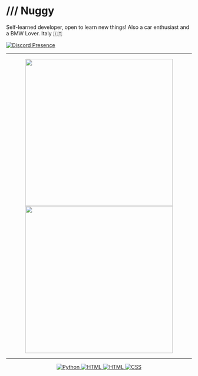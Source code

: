 
# /// Nuggy
Self-learned developer, open to learn new things! Also a car enthusiast and a BMW Lover. Italy 🇮🇹

[![Discord Presence](https://lanyard.cnrad.dev/api/937285910041591878?bg=170f0c)](https://discord.com/users/937285910041591878)

---

<p align="center">
  <img src="https://github-readme-stats.vercel.app/api?username=lnuggy&show_icons=true&theme=date_night" width="400">
  <img src="https://github-readme-streak-stats.herokuapp.com?user=lNuggy&theme=date-night&hide_border=true&border_radius=25" width="400">
</p>

---
<p align="center">
  <a href="https://www.python.org/" target="_blank">
    <img src="https://img.shields.io/badge/Python-%2314354C.svg?style=flat-square&logo=python&logoColor=white" alt="Python">
  </a>
  <a href="https://learn.microsoft.com/en-us/powershell/" target="_blank">
    <img src="https://img.shields.io/badge/PowerShell-%235391FE.svg?style=flat-square&logo=powershell&logoColor=white" alt="HTML">
  </a>
  <a href="https://html.com/" target="_blank">
    <img src="https://img.shields.io/badge/html5-%23E34F26.svg?style=flat-square&logo=html5&logoColor=white" alt="HTML">
  </a>
  <a href="https://www.w3.org/Style/CSS/Overview.en.html" target="_blank">
    <img src="https://img.shields.io/badge/CSS-%231572B6.svg?style=flat-square&logo=css3&logoColor=white" alt="CSS">
  </a>
</p>
